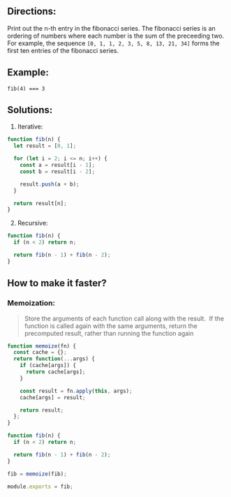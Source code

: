 ## Directions:

Print out the n-th entry in the fibonacci series. The fibonacci series is an ordering of numbers where each number is the sum of the preceeding two. For example, the sequence
`[0, 1, 1, 2, 3, 5, 8, 13, 21, 34]` forms the first ten entries of the fibonacci series.

## Example:

```
fib(4) === 3
```

## Solutions:

1. Iterative:

```js
function fib(n) {
  let result = [0, 1];

  for (let i = 2; i <= n; i++) {
    const a = result[i - 1];
    const b = result[i - 2];

    result.push(a + b);
  }

  return result[n];
}
```

2. Recursive:

```js
function fib(n) {
  if (n < 2) return n;

  return fib(n - 1) + fib(n - 2);
}
```

## How to make it faster?

### Memoization:

> Store the arguments of each function call along with the result.  If the function is called again with the same arguments, return the precomputed result, rather than running the function again

```js
function memoize(fn) {
  const cache = {};
  return function(...args) {
    if (cache[args]) {
      return cache[args];
    }

    const result = fn.apply(this, args);
    cache[args] = result;

    return result;
  };
}

function fib(n) {
  if (n < 2) return n;

  return fib(n - 1) + fib(n - 2);
}

fib = memoize(fib);

module.exports = fib;
```
